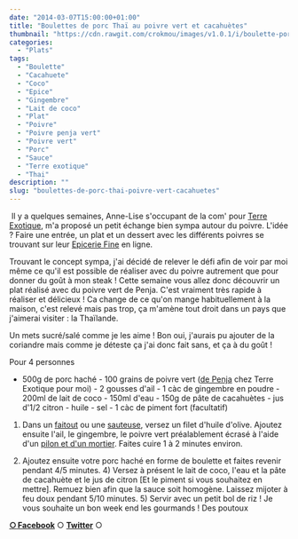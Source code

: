```yaml
---
date: "2014-03-07T15:00:00+01:00"
title: "Boulettes de porc Thaï au poivre vert et cacahuètes"
thumbnail: "https://cdn.rawgit.com/crokmou/images/v1.0.1/i/boulette-porc-thailandaise-poivre-vert-cacahuete.jpg"
categories:
  - "Plats"
tags:
  - "Boulette"
  - "Cacahuete"
  - "Coco"
  - "Epice"
  - "Gingembre"
  - "Lait de coco"
  - "Plat"
  - "Poivre"
  - "Poivre penja vert"
  - "Poivre vert"
  - "Porc"
  - "Sauce"
  - "Terre exotique"
  - "Thai"
description: ""
slug: "boulettes-de-porc-thai-poivre-vert-cacahuetes"
---
```


 Il y a quelques semaines, Anne-Lise s'occupant de la com' pour [Terre Exotique](http://www.terreexotique.fr/), m'a proposé un petit échange bien sympa autour du poivre. L'idée ? Faire une entrée, un plat et un dessert avec les différents poivres se trouvant sur leur [Epicerie Fine](http://www.terreexotique.fr/) en ligne.

Trouvant le concept sympa, j'ai décidé de relever le défi afin de voir par moi même ce qu'il est possible de réaliser avec du poivre autrement que pour donner du goût à mon steak ! Cette semaine vous allez donc découvrir un plat réalisé avec du poivre vert de Penja. C'est vraiment très rapide à réaliser et délicieux ! Ca change de ce qu'on mange habituellement à la maison, c'est relevé mais pas trop, ça m'amène tout droit dans un pays que j'aimerai visiter : la Thaïlande.

Un mets sucré/salé comme je les aime ! Bon oui, j'aurais pu ajouter de la coriandre mais comme je déteste ça j'ai donc fait sans, et ça à du goût !

Pour 4 personnes

- 500g de porc haché - 100 grains de poivre vert ([de Penja](http://www.terreexotique.fr/fr/eboutique/produit/3/poivre-de-penja-vert-25-g) chez Terre Exotique pour moi) - 2 gousses d'ail - 1 càc de gingembre en poudre - 200ml de lait de coco - 150ml d'eau - 150g de pâte de cacahuètes - jus d'1/2 citron - huile - sel - 1 càc de piment fort (facultatif)

1) Dans un [faitout](http://www.rueducommerce.fr/m/pl/malid:15123303) ou une [sauteuse](http://www.rueducommerce.fr/m/pl/malid:15123301), versez un filet d'huile d'olive. Ajoutez ensuite l'ail, le gingembre, le poivre vert préalablement écrasé à l'aide d'un [pilon et d'un mortier](http://www.rueducommerce.fr/m/pl/malid:43774615). Faites cuire 1 à 2 minutes environ.

2) Ajoutez ensuite votre porc haché en forme de boulette et faites revenir pendant 4/5 minutes. 4) Versez à présent le lait de coco, l'eau et la pâte de cacahuète et le jus de citron [Et le piment si vous souhaitez en mettre]. Remuez bien afin que la sauce soit homogène. Laissez mijoter à feu doux pendant 5/10 minutes. 5) Servir avec un petit bol de riz ! Je vous souhaite un bon week end les gourmands ! Des poutoux

[**○<span style="font-size: xx-small; margin: 0px; outline: 0px; padding: 0px;"><span style="font-family: Arial, Helvetica, sans-serif; margin: 0px; outline: 0px; padding: 0px;"> </span></span>Facebook**](https://www.facebook.com/pages/CroKMou/148093255259077) ○ [**Twitter**](https://twitter.com/Crokmou) ○